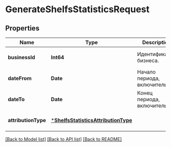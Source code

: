 # GenerateShelfsStatisticsRequest


## Properties
Name | Type | Description | Notes
------------ | ------------- | ------------- | -------------
**businessId** | **Int64** | Идентификатор бизнеса. | [default to nothing]
**dateFrom** | **Date** | Начало периода, включительно. | [default to nothing]
**dateTo** | **Date** | Конец периода, включительно. | [default to nothing]
**attributionType** | [***ShelfsStatisticsAttributionType**](ShelfsStatisticsAttributionType.md) |  | [default to nothing]


[[Back to Model list]](../README.md#models) [[Back to API list]](../README.md#api-endpoints) [[Back to README]](../README.md)



